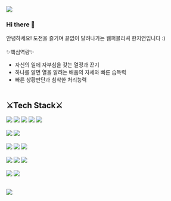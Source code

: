 <img src="https://capsule-render.vercel.app/api?type=waving&&color=0:EAD6EE,100:A0F1EA&height=250&section=header&text=YONI%20Github💜&fontSize=90" />

### Hi there 👋
안녕하세요! 도전을 즐기며 끝없이 달려나가는 웹퍼블리셔 한지연입니다 :)
<br><br>
✨핵심역량✨
- 자신의 일에 자부심을 갖는 열정과 끈기
- 하나를 알면 열을 알려는 배움의 자세와 빠른 습득력
- 빠른 상황판단과 침착한 처리능력 <br><br>


## ⚔Tech Stack⚔

<img src="https://img.shields.io/badge/HTML5-E34F26?style=flat&logo=HTML5&logoColor=white"/> <img src="https://img.shields.io/badge/CSS3-1572B6?style=flat&logo=CSS3&logoColor=white"/> <img src="https://img.shields.io/badge/Sass-CC6699?style=flat&logo=Sass&logoColor=white"/> <img src="https://img.shields.io/badge/JavaScript-F7DF1E?style=flat&logo=JavaScript&logoColor=white"/> <img src="https://img.shields.io/badge/WordPress-21759B?style=flat&logo=WordPress&logoColor=white"/>
<br><br>
<img src="https://img.shields.io/badge/jQuery-0769AD?style=flat&logo=jQuery&logoColor=white"/> <img src="https://img.shields.io/badge/Swiper-6332F6?style=flat&logo=Swiper&logoColor=white"/>
<br><br>
<img src="https://img.shields.io/badge/Adobe Photoshop-31A8FE?style=flat&logo=Adobe Photoshop&logoColor=white"/> <img src="https://img.shields.io/badge/Adobe illustrator-FF9A00?style=flat&logo=Adobe illustrator&logoColor=white"/> <img src="https://img.shields.io/badge/Figma-F24E1E?style=flat&logo=Figma&logoColor=white"/>
<br><br>
<img src="https://img.shields.io/badge/Git-F05032?style=flat&logo=Git&logoColor=white"/> <img src="https://img.shields.io/badge/GitHub-181717?style=flat&logo=GitHub&logoColor=white"/> <img src="https://img.shields.io/badge/Visual Studio-5C2D91?style=flat&logo=Visual Studio&logoColor=white"/>
<br><br>
<img src="https://img.shields.io/badge/Notion-000000?style=flat&logo=Notion&logoColor=white"/> <img src="https://img.shields.io/badge/Velog-20C997?style=flat&logo=Velog&logoColor=white"/> <br><br>

<img src="https://github-readme-stats.vercel.app/api?username=hanjiyeon1221&show_icons=true">

<!--
**hanjiyeon1221/hanjiyeon1221** is a ✨ _special_ ✨ repository because its `README.md` (this file) appears on your GitHub profile.

Here are some ideas to get you started:

- 🔭 I’m currently working on ...
- 🌱 I’m currently learning ...
- 👯 I’m looking to collaborate on ...
- 🤔 I’m looking for help with ...
- 💬 Ask me about ...
- 📫 How to reach me: ...
- 😄 Pronouns: ...
- ⚡ Fun fact: ...
-->
